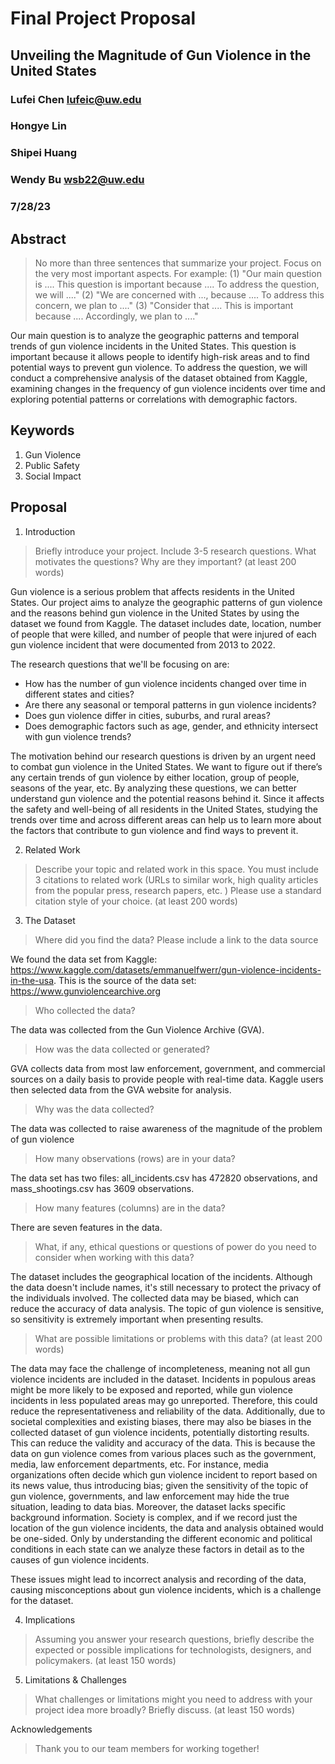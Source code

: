 # Final Project Proposal

## Unveiling the Magnitude of Gun Violence in the United States

### Lufei Chen   lufeic@uw.edu
### Hongye Lin
### Shipei Huang
### Wendy Bu   wsb22@uw.edu

### 7/28/23

## Abstract

> No more than three sentences that summarize your project. Focus on the very most important aspects. For example: (1) "Our main question is .... This question is important because .... To address the question, we will ...." (2) "We are concerned with ..., because .... To address this concern, we plan to ...." (3) "Consider that .... This is important because .... Accordingly, we plan to ...."

Our main question is to analyze the geographic patterns and temporal trends of gun violence incidents in the United States. This question is important because it allows people to identify high-risk areas and to find potential ways to prevent gun violence. To address the question, we will conduct a comprehensive analysis of the dataset obtained from Kaggle, examining changes in the frequency of gun violence incidents over time and exploring potential patterns or correlations with demographic factors.

## Keywords
1. Gun Violence
2. Public Safety
3. Social Impact

## Proposal

1. Introduction  

> Briefly introduce your project.  Include 3-5 research questions. What motivates the questions? Why are they important? (at least 200 words)

Gun violence is a serious problem that affects residents in the United States. Our project aims to analyze the geographic patterns of gun violence and the reasons behind gun violence in the United States by using the dataset we found from Kaggle. The dataset includes date, location, number of people that were killed, and number of people that were injured of each gun violence incident that were documented from 2013 to 2022. 

The research questions that we'll be focusing on are:
- How has the number of gun violence incidents changed over time in different states and cities?
- Are there any seasonal or temporal patterns in gun violence incidents?
- Does gun violence differ in cities, suburbs, and rural areas?
- Does demographic factors such as age, gender, and ethnicity intersect with gun violence trends?

The motivation behind our research questions is driven by an urgent need to combat gun violence in the United States. We want to figure out if there’s any certain trends of gun violence by either location, group of people, seasons of the year, etc. By analyzing these questions, we can better understand gun violence and the potential reasons behind it. Since it affects the safety and well-being of all residents in the United States, studying the trends over time and across different areas can help us to learn more about the factors that contribute to gun violence and find ways to prevent it.

2. Related Work  

> Describe your topic and related work in this space. You must include 3 citations to related work (URLs to similar work, high quality articles from the popular press, research papers, etc. ) Please use a standard citation style of your choice. (at least 200 words)

3. The Dataset

> Where did you find the data? Please include a link to the data source
> 
We found the data set from Kaggle: https://www.kaggle.com/datasets/emmanuelfwerr/gun-violence-incidents-in-the-usa. This is the source of the data set:  https://www.gunviolencearchive.org 
 
> Who collected the data?
>
The data was collected from the Gun Violence Archive (GVA).
> How was the data collected or generated?
>  
GVA collects data from most law enforcement, government, and commercial sources on a daily basis to provide people with real-time data. Kaggle users then selected data from the GVA website for analysis.
> 
> Why was the data collected?
> 
The data was collected to raise awareness of the magnitude of the problem of gun violence

>How many observations (rows) are in your data?
>
The data set has two files: all_incidents.csv has 472820 observations, and mass_shootings.csv has 3609 observations.
>How many features (columns) are in the data?
>
There are seven features in the data.
> What, if any, ethical questions or questions of power do you need to consider when working with this data?
>
The dataset includes the geographical location of the incidents. Although the data doesn't include names, it's still necessary to protect the privacy of the individuals involved.
The collected data may be biased, which can reduce the accuracy of data analysis.
The topic of gun violence is sensitive, so sensitivity is extremely important when presenting results.
> What are possible limitations or problems with this data?   (at least 200 words)
>
The data may face the challenge of incompleteness, meaning not all gun violence incidents are included in the dataset. Incidents in populous areas might be more likely to be exposed and reported, while gun violence incidents in less populated areas may go unreported. Therefore, this could reduce the representativeness and reliability of the data. Additionally, due to societal complexities and existing biases, there may also be biases in the collected dataset of gun violence incidents, potentially distorting results. This can reduce the validity and accuracy of the data. This is because the data on gun violence comes from various places such as the government, media, law enforcement departments, etc. For instance, media organizations often decide which gun violence incident to report based on its news value, thus introducing bias; given the sensitivity of the topic of gun violence, governments, and law enforcement may hide the true situation, leading to data bias. Moreover, the dataset lacks specific background information. Society is complex, and if we record just the location of the gun violence incidents, the data and analysis obtained would be one-sided. Only by understanding the different economic and political conditions in each state can we analyze these factors in detail as to the causes of gun violence incidents. 

These issues might lead to incorrect analysis and recording of the data, causing misconceptions about gun violence incidents, which is a challenge for the dataset.


4. Implications

> Assuming you answer your research questions, briefly describe the expected or possible implications for technologists, designers, and policymakers. (at least 150 words)

5. Limitations & Challenges
>What challenges or limitations might you need to address with your project idea more broadly? Briefly discuss. (at least 150 words)

Acknowledgements
> Thank you to our team members for working together!
